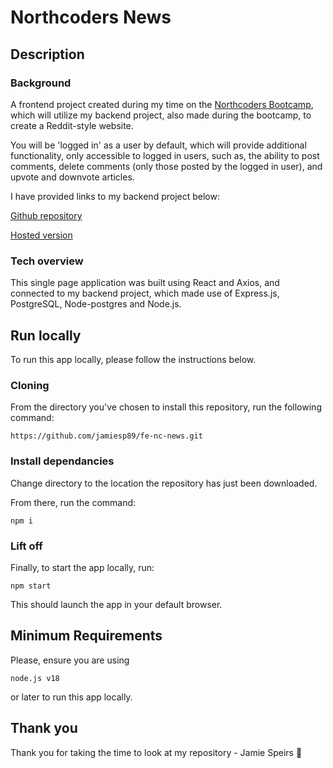 # Northcoders News

## Description

### Background

A frontend project created during my time on the [Northcoders Bootcamp](https://northcoders.com/), which will utilize my backend project, also made during the bootcamp, to create a Reddit-style website.

You will be 'logged in' as a user by default, which will provide additional functionality, only accessible to logged in users, such as, the ability to post comments, delete comments (only those posted by the logged in user), and upvote and downvote articles.

I have provided links to my backend project below:

[Github repository](https://github.com/jamiesp89/be-nc-news)

[Hosted version](https://be-nc-news-1.herokuapp.com/api)

### Tech overview

This single page application was built using React and Axios, and connected to my backend project, which made use of Express.js, PostgreSQL, Node-postgres and Node.js.

## Run locally

To run this app locally, please follow the instructions below.

### Cloning

From the directory you've chosen to install this repository, run the following command:

`https://github.com/jamiesp89/fe-nc-news.git`

### Install dependancies

Change directory to the location the repository has just been downloaded.

From there, run the command:

`npm i`

### Lift off

Finally, to start the app locally, run:

`npm start`

This should launch the app in your default browser.

## Minimum Requirements

Please, ensure you are using

`node.js v18`

or later to run this app locally.

## Thank you

Thank you for taking the time to look at my repository - Jamie Speirs :slightly_smiling_face:
